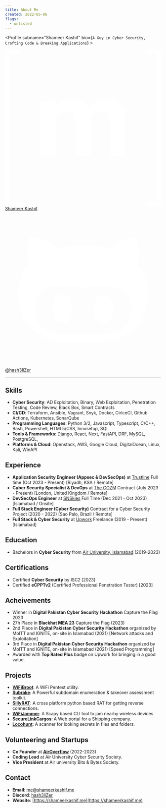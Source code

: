 ```yaml
---
title: About Me
created: 2022-05-06
flags:
  - unlisted
---
```


<script lang="ts">
  import Profile from '$lib/components/extra/profile.svelte'
</script>

<Profile subname="Shameer Kashif" bio={`A Guy in Cyber Security, Crafting Code & Breaking Applications`} >

<div class="flex flex-col md:flex-row gap-4 mt-4">
<a href="https://shameerkashif.me" rel="noopener external" target="_blank" class="group flex-1 relative overflow-hidden btn btn-block normal-case border-none no-underline bg-[#110019] hover:bg-[#0077B3]">
<svg class="absolute w-16 h-16 left-10 opacity-20 fill-white transform-gpu transition-transform ease-in-out duration-500 group-hover:scale-125" viewBox="0 0 24 24" xmlns="http://www.w3.org/2000/svg"><path fill="#fff" d="M.632.55v22.9H2.28V24H0V0h2.28v.55zm7.043 7.26v1.157h.033a3.312 3.312 0 0 1 1.117-1.024c.433-.245.936-.365 1.5-.365c.54 0 1.033.107 1.481.314c.448.208.785.582 1.02 1.108c.254-.374.6-.706 1.034-.992c.434-.287.95-.43 1.546-.43c.453 0 .872.056 1.26.167c.388.11.716.286.993.53c.276.245.489.559.646.951c.152.392.23.863.23 1.417v5.728h-2.349V11.52c0-.286-.01-.559-.032-.812a1.755 1.755 0 0 0-.18-.66a1.106 1.106 0 0 0-.438-.448c-.194-.11-.457-.166-.785-.166c-.332 0-.6.064-.803.189a1.38 1.38 0 0 0-.48.499a1.946 1.946 0 0 0-.231.696a5.56 5.56 0 0 0-.06.785v4.768h-2.35v-4.8c0-.254-.004-.503-.018-.752a2.074 2.074 0 0 0-.143-.688a1.052 1.052 0 0 0-.415-.503c-.194-.125-.476-.19-.854-.19c-.111 0-.259.024-.439.074c-.18.051-.36.143-.53.282a1.637 1.637 0 0 0-.439.595c-.12.259-.18.6-.18 1.02v4.966H5.46V7.81zm15.693 15.64V.55H21.72V0H24v24h-2.28v-.55z"></path></svg>
  <span class="z-10 !text-white">Shameer Kashif</span>
</a>
<a href="https://github.com/hash3liZer" rel="noopener external" target="_blank" class="group flex-1 relative overflow-hidden btn btn-block normal-case border-none no-underline bg-[#110019] hover:bg-[#2A3192]">
<svg class="absolute w-16 h-16 right-10 opacity-20 fill-white transform-gpu transition-transform ease-in-out duration-500 group-hover:scale-125" viewBox="0 0 24 24" xmlns="http://www.w3.org/2000/svg"><path fill="#fff" fill-rule="evenodd" d="M20.375 8.174c.163-.4.688-1.987-.163-4.137c0 0-1.312-.413-4.3 1.625c-1.25-.35-2.587-.4-3.912-.4c-1.325 0-2.662.05-3.912.4c-2.988-2.05-4.3-1.625-4.3-1.625c-.85 2.15-.325 3.737-.163 4.137C2.612 9.262 2 10.662 2 12.362c0 6.437 4.162 7.887 9.975 7.887S22 18.799 22 12.362c0-1.7-.613-3.1-1.625-4.188ZM12 19.024c-4.125 0-7.475-.187-7.475-4.187c0-.95.475-1.85 1.275-2.588c1.338-1.225 3.625-.575 6.2-.575c2.588 0 4.85-.65 6.2.575c.813.738 1.275 1.625 1.275 2.588c0 3.987-3.35 4.187-7.475 4.187Zm-3.137-6.262c-.825 0-1.5 1-1.5 2.225s.674 2.237 1.5 2.237c.825 0 1.5-1 1.5-2.237c0-1.238-.675-2.225-1.5-2.225Zm6.274 0c-.825 0-1.5.987-1.5 2.225c0 1.237.675 2.237 1.5 2.237s1.5-1 1.5-2.237c0-1.238-.662-2.225-1.5-2.225Z"></path></svg>
  <span class="z-10 !text-white">@hash3liZer</span>
</a>
</div>
</Profile>

<hr> 

## Skills
* **Cyber Security**: AD Exploitation, Binary, Web Exploitation, Penetration Testing, Code Review, Black Box, Smart Contracts
* **CI/CD**: Terraform, Ansible, Vagrant, Snyk, Docker, CirlceCI, Github Actions, Kubernetes, SonarQube
* **Programming Languages**: Python 3/2, Javascript, Typescript, C/C++, Bash, Powershell, HTML5/CSS, Innosetup, SQL
* **Tools & Frameworks**: Django, React, Next, FastAPI, DRF, MySQL, PostgreSQL,
* **Platforms & Cloud**: Openstack, AWS, Google Cloud, DigitalOcean, Linux, Kali, WinAPI

## Experience
* **Application Security Engineer (Appsec & DevSecOps)** at <a href="https://trustline.sa" target="_blank">Trustline</a> Full time (Oct 2023 - Present) [Riyadh, KSA / Remote]
* **Cyber Security Specialist & DevOps** at <a href="https://thecozm.com/" target="_blank">The COZM</a> Contract (July 2023 - Present) [London, United Kingdom / Remote]
* **DevSecOps Engineer** at <a href="#k" target="_blank">SNSkies</a> Full Time (Dec 2021 - Oct 2023) [Islamabad / Onsite]
* **Full Stack Engineer (Cyber Security)** Contract for a Cyber Security Project (2020 - 2022) [Sao Palo, Brazil / Remote]
* **Full Stack & Cyber Security** at <a href="https://upwork.com" target="_blank">Upwork</a> Freelance (2019 - Present) [Islamabad]

## Education
* Bachelors in **Cyber Security** from <a href="https:/au.edu.pk" target="_blank">Air University, Islamabad</a> (2019-2023)

## Certifications
* Certified  **Cyber Security** by ISC2 [2023]
* Certified **eCPPTv2** (Certified Professional Penetration Tester) [2023]

## Acheivements
* Winner in **Digital Pakistan Cyber Security Hackathon** Capture the Flag 2023
* 27h Place in **Blackhat MEA 23** Capture the Flag (2023)
* 2nd Place in **Digital Pakistan Cyber Security Hackathon** organized by MoITT and IGNITE, on-site in Islamabad (2021) [Network attacks and Exploitation]
* 3rd Place in **Digital Pakistan Cyber Security Hackathon** organized by MoITT and IGNITE, on-site in Islamabad (2021) [Speed Programming]
* Awarded with **Top Rated Plus** badge on Upwork for bringing in a good value.

## Projects
* **[WiFiBroot](https://github.com/hash3liZer/wifibroot)**: A WiFi Pentest utility.
* **[Subrake](https://github.com/hash3liZer/subrake)**: A Powerful subdomain enumeration & takeover assessment toolkit.
* **[SillyRAT](https://github.com/hash3liZer/sillyrat)**: A cross platform python based RAT for getting reverse connections.
* **[WiFiJammer](https://github.com/hash3liZer/wifijammer)**: A Scapy based CLI tool to jam nearby wireless devices.
* **[SecureLinkCargos](https://securelinkcargos.com)**: A Web portal for a Shipping company.
* **[Locohunt](https://github.com/hash3liZer/locohunt)**: A scanner for looking secrets in files and folders.

## Volunteering and Startups
* **Co Founder** at **[AirOverflow](https://airoverflow.com)** (2022-2023)
* **Coding Lead** at Air University Cyber Security Society.
* **Vice President** at Air university Bits & Bytes Society.

## Contact
* **Email**: [me@shameerkashif.me](mailto:me@shameerkashif.me)
* **Discord**: [hash3liZer](#)
* **Website**: [https://shameerkashif.me](https://shameerkashif.me)

